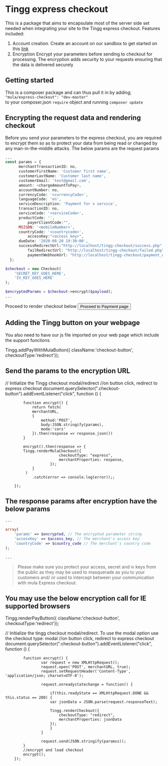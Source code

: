 # Tingg express checkout
This is a package that aims to encapsulate most of the server side set needed when integrating your site to the Tingg express checkout. Features included:
1. Account creation. 
Create an account on our sandbox to get started on this [link](https://developer.tingg.africa/checkout/v2/portal/#/register/user)
2. Encryption
Encrypt your parameters before sending to checkout for processing. The encryption adds security to your requests ensuring that the data is delivered securely

## Getting started
This is a composer package and can thus pull it in by adding; <br>
`"mula/express-checkout": "dev-master"`<br>
to your composer.json `require` object and running 
`composer update`

## Encrypting the request data and rendering checkout
Before you send your parameters to the express checkout, you are required to encrypt them so as to protect your data from being read or changed by any man-in-the-middle attacks. The below params are the request params

```php
...
const params = {
	  merchantTransactionID: no,
	  customerFirstName: 'Customer first name',
	  customerLastName: 'Customer last name',
	  customerEmail: 'test@gmail.com',
	  amount: <chargeAmountToPay>,
	  accountNumber: no,
	  currencyCode: '<currencyCode>',
	  languageCode: 'en',
	  serviceDescription: 'Payment for x service',
	  transactionID: no,
	  serviceCode: '<serviceCode>',
	  productCode: '',
      	  payerClientCode:"",
	  MSISDN: '<mobileNumber>',
	  countryCode: '<countrycode>',
          accessKey:"<access key>",
	  dueDate: '2020-08-20 19:30:00',
	  successRedirectUrl:"http://localhost/tingg-checkout/success.php",
          failRedirectUrl: "http://localhost/tingg-checkout/failed.php",
          paymentWebhookUrl: "http://localhost/tingg-checkout/payment_webhook.php"
  };

$checkout = new Checkout(
    'SECRET_KEY_GOES_HERE',
    'IV_KEY_GOES_HERE'
);

$encryptedParams = $checkout->encrypt($payload);
...
```

Proceed to render checkout below
<button class="awesome-checkout-button">Proceed to Payment page</button>
<script src="https://developer.tingg.africa/checkout/v2/tingg-checkout.js"></script>
<script type="text/javascript">

Tingg.renderPayButton({
    className: 'awesome-checkout-button', 
    checkoutType: 'redirect'
});


document.querySelector('.awesome-checkout-button').addEventListener('click', function() {
    
    Tingg.renderCheckout({
            merchantProperties: {        
                "params": "<?php echo $encryptedParams ?>",
                "accessKey": "ACCESS_KEY_GOES_HERE",
                "countryCode": "<countryCode"
            },
            checkoutType: 'redirect' // or modal
        });
});    

</script>


## Adding the Tingg button on your webpage
<!-- The "Pay with Tingg" button needs to have the "checkout-button" class -->
<a class="checkout-button"></a>

You also need to have our js file imported on your web page which include the support functions
<script id="mula-checkout-library" type="text/javascript" src="https://developer.tingg.africa/checkout/v2/tingg-checkout.js" charset="utf-8"></script>

Tingg.addPayWithMulaButton({ className:'checkout-button', checkoutType:'redirect'});

## Send the params to the encryption URL
 // Initialize the Tingg checkout modal/redirect
            //on button click, redirect to express checkout
            document.querySelector(".checkout-button").addEventListener("click", function () {

		    function encrypt() {
		        return fetch(
				merchantURL, 
				{
					method:'POST', 
					body:JSON.stringify(params),
					mode:'cors'
				}).then(response => response.json())
		    }

		    encrypt().then(response => {
			Tingg.renderMulaCheckout({
		                    checkoutType: "express",
                		    merchantProperties: response,
	        	        });
			    }
		   	 )
			    .catch(error => console.log(error));;

	    });

## The response params after encryption have the below params
```php
...

array(
    'params' => $encrypted, // The encrypted parameter string
    'accessKey' => $access_key, // The merchant's access key
    'countryCode' => $country_code // The merchant's country code
);

...
```
> Please make sure you protect your access, secret and iv keys from the public as they may be used to masquerade as you to your customers and/ or used to intercept between your communication with mula Express checkout.

## You may use the below encryption call for IE supported browsers
Tingg.renderPayButton({ className:'checkout-button', checkoutType:'redirect'});

  // Initialize the tingg checkout modal/redirect. To use the modal option use the checkout type: modal
            //on button click, redirect to express checkout
            document.querySelector(".checkout-button").addEventListener("click", function () {

		    function encrypt() {
					var request = new XMLHttpRequest();
					request.open('POST', merchantURL, true);
					request.setRequestHeader('Content-Type', 'application/json; charset=UTF-8');

					request.onreadystatechange = function() {

					    if(this.readyState == XMLHttpRequest.DONE && this.status == 200) {
						var jsonData = JSON.parse(request.responseText);

						Tingg.renderCheckout({
						    checkoutType: "redirect",
						    merchantProperties: jsonData
						});
					    }
					}

					request.send(JSON.stringify(paramss));
		    }
			//encrypt and load checkout
			encrypt();
	    });

